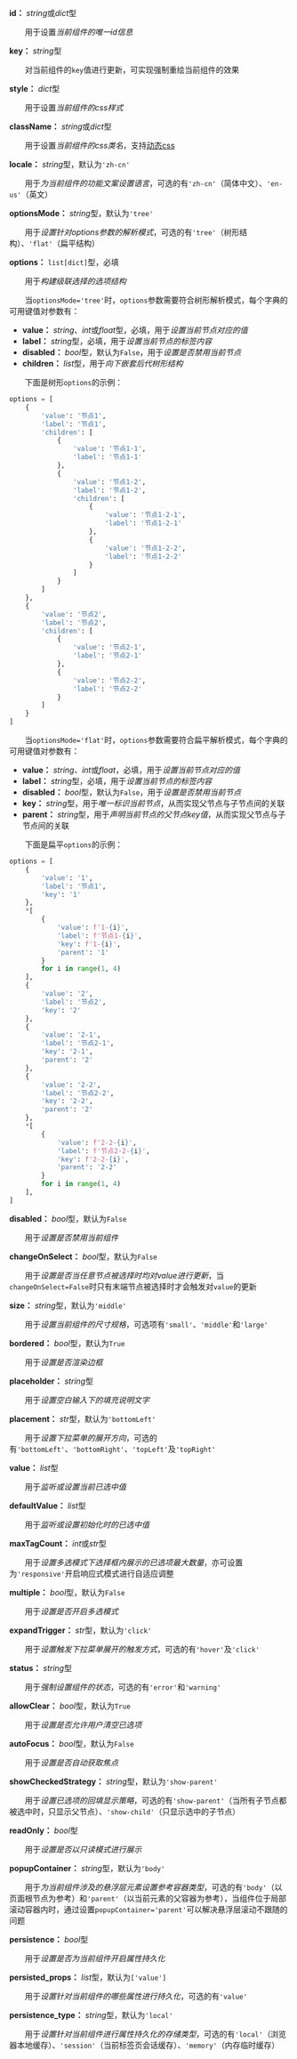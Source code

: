 **id：** *string*或*dict*型

　　用于设置*当前组件的唯一id信息*

**key：** *string*型

　　对当前组件的`key`值进行更新，可实现强制重绘当前组件的效果

**style：** *dict*型

　　用于设置*当前组件的css样式*

**className：** *string*或*dict*型

　　用于设置*当前组件的css类名*，支持[动态css](/advanced-classname)

**locale：** *string*型，默认为`'zh-cn'`

　　用于*为当前组件的功能文案设置语言*，可选的有`'zh-cn'`（简体中文）、`'en-us'`（英文）

**optionsMode：** *string*型，默认为`'tree'`

　　用于*设置针对options参数的解析模式*，可选的有`'tree'`（树形结构）、`'flat'`（扁平结构）

**options：** `list[dict]`型，必填

　　用于*构建级联选择的选项结构*

　　当`optionsMode='tree'`时，`options`参数需要符合树形解析模式，每个字典的可用键值对参数有：

- **value：** *string*、*int*或*float*型，必填，用于*设置当前节点对应的值*
- **label：** *string*型，必填，用于*设置当前节点的标签内容*
- **disabled：** *bool*型，默认为`False`，用于*设置是否禁用当前节点*
- **children：** *list*型，用于*向下嵌套后代树形结构*

　　下面是树形`options`的示例：

```python
options = [
	{
		'value': '节点1',
		'label': '节点1',
		'children': [
			{
				'value': '节点1-1',
				'label': '节点1-1'
			},
			{
				'value': '节点1-2',
				'label': '节点1-2',
				'children': [
					{
						'value': '节点1-2-1',
						'label': '节点1-2-1'
					},
					{
						'value': '节点1-2-2',
						'label': '节点1-2-2'
					}
				]
			}
		]
	},
	{
		'value': '节点2',
		'label': '节点2',
		'children': [
			{
				'value': '节点2-1',
				'label': '节点2-1'
			},
			{
				'value': '节点2-2',
				'label': '节点2-2'
			}
		]
	}
]
```

　　当`optionsMode='flat'`时，`options`参数需要符合扁平解析模式，每个字典的可用键值对参数有：

- **value：** *string*、*int*或*float*，必填，用于*设置当前节点对应的值*
- **label：** *string*型，必填，用于*设置当前节点的标签内容*
- **disabled：** *bool*型，默认为`False`，用于*设置是否禁用当前节点*
- **key：** *string*型，用于*唯一标识当前节点*，从而实现父节点与子节点间的关联
- **parent：** *string*型，用于*声明当前节点的父节点key值*，从而实现父节点与子节点间的关联

　　下面是扁平`options`的示例：

```python
options = [
    {
        'value': '1',
        'label': '节点1',
        'key': '1'
    },
    *[
        {
            'value': f'1-{i}',
            'label': f'节点1-{i}',
            'key': f'1-{i}',
            'parent': '1'
        }
        for i in range(1, 4)
    ],
    {
        'value': '2',
        'label': '节点2',
        'key': '2'
    },
    {
        'value': '2-1',
        'label': '节点2-1',
        'key': '2-1',
        'parent': '2'
    },
    {
        'value': '2-2',
        'label': '节点2-2',
        'key': '2-2',
        'parent': '2'
    },
    *[
        {
            'value': f'2-2-{i}',
            'label': f'节点2-2-{i}',
            'key': f'2-2-{i}',
            'parent': '2-2'
        }
        for i in range(1, 4)
    ],
]
```

**disabled：** *bool*型，默认为`False`

　　用于*设置是否禁用当前组件*

**changeOnSelect：** *bool*型，默认为`False`

　　用于*设置是否当任意节点被选择时均对value进行更新*，当`changeOnSelect=False`时只有末端节点被选择时才会触发对`value`的更新

**size：** *string*型，默认为`'middle'`

　　用于*设置当前组件的尺寸规格*，可选项有`'small'`、`'middle'`和`'large'`

**bordered：** *bool*型，默认为`True`

　　用于*设置是否渲染边框*

**placeholder：** *string*型

　　用于*设置空白输入下的填充说明文字*

**placement：** *str*型，默认为`'bottomLeft'`

　　用于*设置下拉菜单的展开方向*，可选的有`'bottomLeft'`、`'bottomRight'`、`'topLeft'`及`'topRight'`

**value：** *list*型

　　用于*监听或设置当前已选中值*

**defaultValue：** *list*型

　　用于*监听或设置初始化时的已选中值*

**maxTagCount：** *int*或*str*型

　　用于*设置多选模式下选择框内展示的已选项最大数量*，亦可设置为`'responsive'`开启响应式模式进行自适应调整

**multiple：** *bool*型，默认为`False`

　　用于*设置是否开启多选模式*

**expandTrigger：** *str*型，默认为`'click'`

　　用于*设置触发下拉菜单展开的触发方式*，可选的有`'hover'`及`'click'`

**status：** *string*型

　　用于*强制设置组件的状态*，可选的有`'error'`和`'warning'`

**allowClear：** *bool*型，默认为`True`

　　用于*设置是否允许用户清空已选项*

**autoFocus：** *bool*型，默认为`False`

　　用于*设置是否自动获取焦点*

**showCheckedStrategy：** *string*型，默认为`'show-parent'`

　　用于*设置已选项的回填显示策略*，可选的有`'show-parent'`（当所有子节点都被选中时，只显示父节点）、`'show-child'`（只显示选中的子节点）

**readOnly：** *bool*型

　　用于*设置是否以只读模式进行展示*

**popupContainer：** *string*型，默认为`'body'`

　　用于*为当前组件涉及的悬浮层元素设置参考容器类型*，可选的有`'body'`（以页面根节点为参考）和`'parent'`（以当前元素的父容器为参考），当组件位于局部滚动容器内时，通过设置`popupContainer='parent'`可以解决悬浮层滚动不跟随的问题

**persistence：** *bool*型

　　用于*设置是否为当前组件开启属性持久化*

**persisted_props：** *list*型，默认为`['value']`

　　用于*设置针对当前组件的哪些属性进行持久化*，可选的有`'value'`

**persistence_type：** *string*型，默认为`'local'`

　　用于*设置针对当前组件进行属性持久化的存储类型*，可选的有`'local'`（浏览器本地缓存）、`'session'`（当前标签页会话缓存）、`'memory'`（内存临时缓存）
